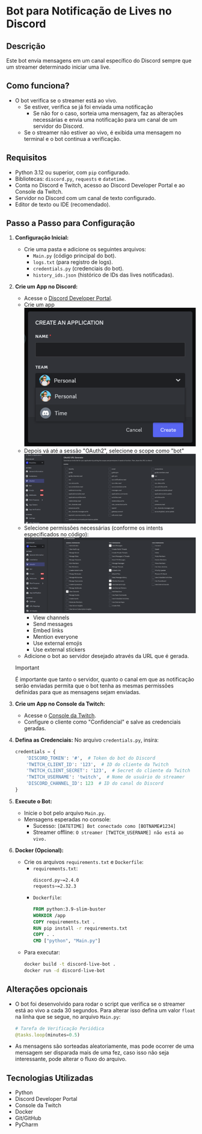 # Bot para Notificação de Lives no Discord

## Descrição

Este bot envia mensagens em um canal específico do Discord sempre que um streamer determinado iniciar uma live.

## Como funciona?

- O bot verifica se o streamer está ao vivo.
  - Se estiver, verifica se já foi enviada uma notificação
    - Se não for o caso, sorteia uma mensagem, faz as alterações necessárias e envia uma notificação para um canal de um servidor do Discord.
  - Se o streamer não estiver ao vivo, é exibida uma mensagem no terminal e o bot continua a verificação.

## Requisitos

- Python 3.12 ou superior, com `pip` configurado.
- Bibliotecas: `discord.py`, `requests` e `datetime`.
- Conta no Discord e Twitch, acesso ao Discord Developer Portal e ao Console da Twitch.
- Servidor no Discord com um canal de texto configurado.
- Editor de texto ou IDE (recomendado).

## Passo a Passo para Configuração

1. **Configuração Inicial:**
   - Crie uma pasta e adicione os seguintes arquivos:
     - `Main.py` (código principal do bot).
     - `logs.txt` (para registro de logs).
     - `credentials.py` (credenciais do bot).
     - `history_ids.json` (histórico de IDs das lives notificadas).

2. **Crie um App no Discord:**
   - Acesse o [Discord Developer Portal](https://discord.com/developers/applications). 
   - Crie um app
      ![Captura de tela do modal de criar uma aplicação no Discord](tutorial/images/create-app.png)
   - Depois vá até a sessão "OAuth2", selecione o scope como "bot"
     ![Captura de tela do portal de desenvolvedores do Discord](tutorial/images/oauth2-scopes.png)
   - Selecione permissões necessárias (conforme os intents especificados no código):
   ![Captura de tela do portal de desenvolvedores do Discord](tutorial/images/oauth2-permissions.png)   
     - View channels
     - Send messages
     - Embed links
     - Mention everyone
     - Use external emojis
     - Use external stickers
   - Adicione o bot ao servidor desejado através da URL que é gerada. 
   > [!IMPORTANT]
   > É importante que tanto o servidor, quanto o canal em que as notificação serão enviadas permita que o bot tenha as mesmas permissões definidas para que as mensagens sejam enviadas.  

3. **Crie um App no Console da Twitch:**
   - Acesse o [Console da Twitch](https://dev.twitch.tv/docs/authentication/register-app/).
   - Configure o cliente como "Confidencial" e salve as credenciais geradas.

4. **Defina as Credenciais:**
   No arquivo `credentials.py`, insira:
   ```python
   credentials = {
       'DISCORD_TOKEN': '#',  # Token do bot do Discord
       'TWITCH_CLIENT_ID': '123',  # ID do cliente da Twitch
       'TWITCH_CLIENT_SECRET': '123',  # Secret do cliente da Twitch
       'TWITCH_USERNAME': 'twitch',  # Nome de usuário do streamer
       'DISCORD_CHANNEL_ID': 123  # ID do canal do Discord
   }
   ```

5. **Execute o Bot:**
   - Inicie o bot pelo arquivo `Main.py`.
   - Mensagens esperadas no console:
     - Sucesso: `[DATETIME] Bot conectado como [BOTNAME#1234]`
     - Streamer offline: `O streamer [TWITCH_USERNAME] não está ao vivo.`

6. **Docker (Opcional):**
   - Crie os arquivos `requirements.txt` e `Dockerfile`:
     - `requirements.txt`:
       ```
       discord.py~=2.4.0
       requests~=2.32.3
       ```
     - `Dockerfile`:
       ```Dockerfile
       FROM python:3.9-slim-buster
       WORKDIR /app
       COPY requirements.txt .
       RUN pip install -r requirements.txt
       COPY . .
       CMD ["python", "Main.py"]
       ```
   - Para executar:
     ```bash
     docker build -t discord-live-bot .
     docker run -d discord-live-bot
     ```

## Alterações opcionais

- O bot foi desenvolvido para rodar o script que verifica se o streamer está ao vivo a cada 30 segundos. Para alterar isso defina um valor `float` na linha que se segue, no arquivo `Main.py`:
  ```python
  # Tarefa de Verificação Periódica
  @tasks.loop(minutes=0.5)
  ```
  
- As mensagens são sorteadas aleatoriamente, mas pode ocorrer de uma mensagem ser disparada mais de uma fez, caso isso não seja interessante, pode alterar o fluxo do arquivo.

## Tecnologias Utilizadas

- Python
- Discord Developer Portal
- Console da Twitch
- Docker
- Git/GitHub
- PyCharm

